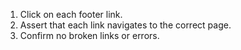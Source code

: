 1. Click on each footer link.
2. Assert that each link navigates to the correct page.
3. Confirm no broken links or errors.